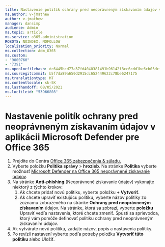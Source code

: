 ```yaml
---
title: Nastavenie politík ochrany pred neoprávneným získavaním údajov v aplikácii Microsoft Defender pre Office 365
ms.author: v-jmathew
author: v-jmathew
manager: dansimp
audience: Admin
ms.topic: article
ms.service: o365-administration
ROBOTS: NOINDEX, NOFOLLOW
localization_priority: Normal
ms.collection: Adm_O365
ms.custom:
- "9000760"
- "7391"
ms.openlocfilehash: dc6445bcd77a37fd4040381491b96142f8cc6cdd1be6cb05dcfba0c4a9a55dc5
ms.sourcegitcommit: b5f7da89a650d2915dc652449623c78be6247175
ms.translationtype: MT
ms.contentlocale: sk-SK
ms.lasthandoff: 08/05/2021
ms.locfileid: "53966808"
---
```

# <a name="set-up-anti-phishing-policies-in-microsoft-defender-for-office-365"></a>Nastavenie politík ochrany pred neoprávneným získavaním údajov v aplikácii Microsoft Defender pre Office 365

1. Prejdite do Centra [Office 365 zabezpečenia & súladu.](https://go.microsoft.com/fwlink/p/?linkid=2077143)
2. Vyberte položku **Politika správy**  >  **hrozieb**. Na stránke **Politika** vyberte možnosť [Microsoft Defender na Office 365 neoprávnené získavanie údajov](https://go.microsoft.com/fwlink/?linkid=2101369).
3. Na stránke **Anti-phishing** (Neoprávnené získavanie údajov) vykonajte niektorý z týchto krokov:
    1. Ak chcete pridať novú politiku, vyberte položku **+ Vytvoriť**.
    1. Ak chcete upraviť existujúcu politiku, vyberte názov politiky zo zoznamu zobrazeného na stránke **Ochrany pred neoprávneným získavaním** údajov. Na stránke, ktorá sa zobrazí, vyberte **položku** Upraviť vedľa nastavenia, ktoré chcete zmeniť. Spustí sa sprievodca, ktorý vám pomôže definovať politiku ochrany pred neoprávneným získavaním údajov.
4. Ak vytvárate novú politiku, zadajte názov, popis a nastavenia politiky.
5. Po revízii nastavení vyberte podľa potreby položku **Vytvoriť túto politiku** alebo Uložiť. 

